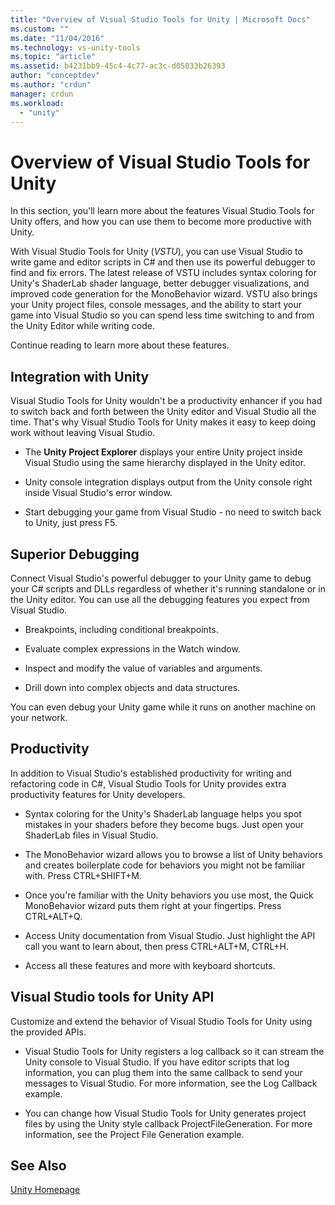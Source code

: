 ```yaml
---
title: "Overview of Visual Studio Tools for Unity | Microsoft Docs"
ms.custom: ""
ms.date: "11/04/2016"
ms.technology: vs-unity-tools
ms.topic: "article"
ms.assetid: b4231bb9-45c4-4c77-ac3c-d05033b26393
author: "conceptdev"
ms.author: "crdun"
manager: crdun
ms.workload:
  - "unity"
---
```

# Overview of Visual Studio Tools for Unity
In this section, you'll learn more about the features Visual Studio Tools for Unity offers, and how you can use them to become more productive with Unity.

 With Visual Studio Tools for Unity (*VSTU*), you can use Visual Studio to write game and editor scripts in C# and then use its powerful debugger to find and fix errors. The latest release of VSTU includes syntax coloring for Unity's ShaderLab shader language, better debugger visualizations, and improved code generation for the MonoBehavior wizard. VSTU also brings your Unity project files, console messages, and the ability to start your game into Visual Studio so you can spend less time switching to and from the Unity Editor while writing code.

 Continue reading to learn more about these features.

## Integration with Unity
 Visual Studio Tools for Unity wouldn't be a productivity enhancer if you had to switch back and forth between the Unity editor and Visual Studio all the time. That's why Visual Studio Tools for Unity makes it easy to keep doing work without leaving Visual Studio.

-   The **Unity Project Explorer** displays your entire Unity project inside Visual Studio using the same hierarchy displayed in the Unity editor.

-   Unity console integration displays output from the Unity console right inside Visual Studio's error window.

-   Start debugging your game from Visual Studio - no need to switch back to Unity, just press F5.

## Superior Debugging
 Connect Visual Studio's powerful debugger to your Unity game to debug your C# scripts and DLLs regardless of whether it's running standalone or in the Unity editor. You can use all the debugging features you expect from Visual Studio.

-   Breakpoints, including conditional breakpoints.

-   Evaluate complex expressions in the Watch window.

-   Inspect and modify the value of variables and arguments.

-   Drill down into complex objects and data structures.

 You can even debug your Unity game while it runs on another machine on your network.

## Productivity
 In addition to Visual Studio's established productivity for writing and refactoring code in C#, Visual Studio Tools for Unity provides extra productivity features for Unity developers.

-   Syntax coloring for the Unity's ShaderLab language helps you spot mistakes in your shaders before they become bugs. Just open your ShaderLab files in Visual Studio.

-   The MonoBehavior wizard allows you to browse a list of Unity behaviors and creates boilerplate code for behaviors you might not be familiar with. Press CTRL+SHIFT+M.

-   Once you're familiar with the Unity behaviors you use most, the Quick MonoBehavior wizard puts them right at your fingertips. Press CTRL+ALT+Q.

-   Access Unity documentation from Visual Studio. Just highlight the API call you want to learn about, then press CTRL+ALT+M, CTRL+H.

-   Access all these features and more with keyboard shortcuts.

## Visual Studio tools for Unity API
 Customize and extend the behavior of Visual Studio Tools for Unity using the provided APIs.

-   Visual Studio Tools for Unity registers a log callback so it can stream the Unity console to Visual Studio. If you have editor scripts that log information, you can plug them into the same callback to send your messages to Visual Studio. For more information, see the Log Callback example.

-   You can change how Visual Studio Tools for Unity generates project files by using the Unity style callback ProjectFileGeneration. For more information, see the Project File Generation example.

## See Also
 [Unity Homepage](http://unity3d.com)
